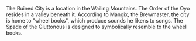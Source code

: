 The Ruined City is a location in the Wailing Mountains. The Order of the Oyo resides in a valley beneath it. According to Mangix, the  Brewmaster, the city is home to "wheel books", which produce sounds he likens to songs. The Spade of the Gluttonous is designed to symbolically resemble to the wheel books.